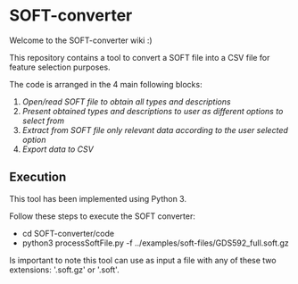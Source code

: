 # SOFT-converter

Welcome to the SOFT-converter wiki :)

This repository contains a tool to convert a SOFT file into a CSV file for feature selection purposes. 

The code is arranged in the 4 main following blocks:
1. *Open/read SOFT file to obtain all types and descriptions*
2. *Present obtained types and descriptions to user as different options to select from*
3. *Extract from SOFT file only relevant data according to the user selected option*
4. *Export data to CSV*

## Execution

This tool has been implemented using Python 3.

Follow these steps to execute the SOFT converter:
* cd SOFT-converter/code
* python3 processSoftFile.py -f ../examples/soft-files/GDS592_full.soft.gz

Is important to note this tool can use as input a file with any of these two extensions: '.soft.gz' or '.soft'.
